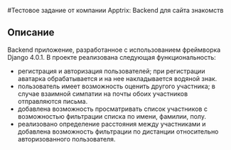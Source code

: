 #Тестовое задание от компании Apptrix: Backend для сайта знакомств

## Описание

Backend приложение, разработанное с использованием фреймворка Django 4.0.1.
В проекте реализована следующая функциональность:

-  регистрация и авторизация пользователей; при регистрации аватарка обрабатывается и на нее накладывается водяной знак.
- пользователь имеет возможность оценить другого участника; в случае взаимной симпатии на почты обоих участников отправляются письма.
- добавлена возможность просматривать список участников с возможностью фильтрации списка по имени, фамилии, полу.
- реализовано определение расстояния между участниками и добавлена возможность фильтрации по дистанции относительно авторизованного пользователя.

